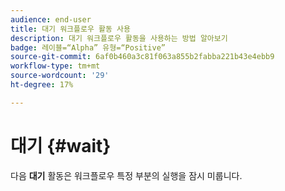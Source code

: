 ```yaml
---
audience: end-user
title: 대기 워크플로우 활동 사용
description: 대기 워크플로우 활동을 사용하는 방법 알아보기
badge: 레이블=“Alpha” 유형=“Positive”
source-git-commit: 6af0b460a3c81f063a855b2fabba221b43e4ebb9
workflow-type: tm+mt
source-wordcount: '29'
ht-degree: 17%

---
```



# 대기 {#wait}

다음 **대기** 활동은 워크플로우 특정 부분의 실행을 잠시 미룹니다.
